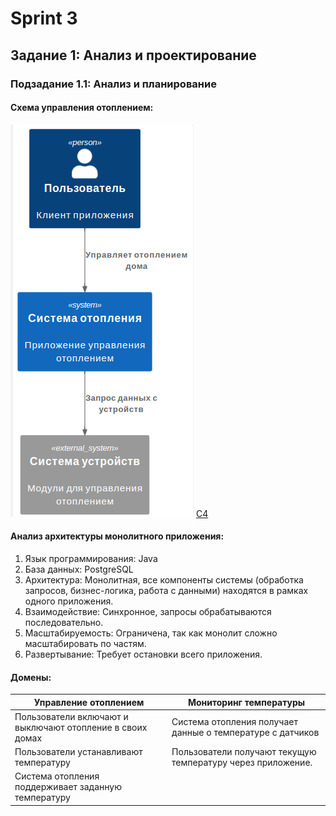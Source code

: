 # Sprint 3

## Задание 1: Анализ и проектирование

### Подзадание 1.1: Анализ и планирование

#### Схема управления отоплением:

![Схема управления отоплением](schemas/img/task1-1.png)
[C4](schemas/task1-1.puml)

#### Анализ архитектуры монолитного приложения:

1. Язык программирования: Java
2. База данных: PostgreSQL
3. Архитектура: Монолитная, все компоненты системы (обработка запросов, бизнес-логика, работа с данными) находятся в рамках одного приложения.
4. Взаимодействие: Синхронное, запросы обрабатываются последовательно.
5. Масштабируемость: Ограничена, так как монолит сложно масштабировать по частям.
6. Развертывание: Требует остановки всего приложения.

#### Домены:

| Управление отоплением                                     | Мониторинг температуры                                      |
| --------------------------------------------------------- | ----------------------------------------------------------- |
| Пользователи включают и выключают отопление в своих домах | Система отопления получает данные о температуре с датчиков  |
| Пользователи устанавливают температуру                    | Пользователи получают текущую температуру через приложение. |
| Система отопления поддерживает заданную температуру       |                                                             |
